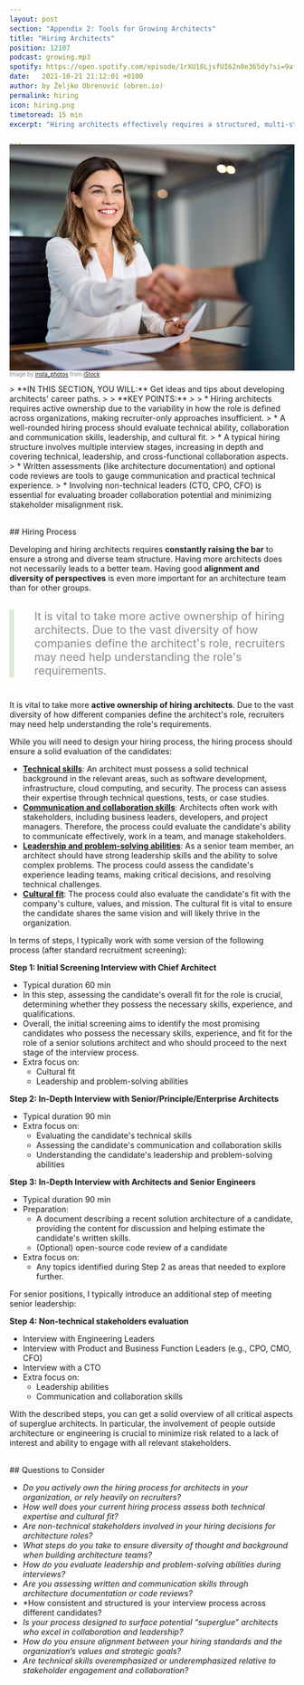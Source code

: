 ```yaml
---
layout: post
section: "Appendix 2: Tools for Growing Architects"
title: "Hiring Architects"
position: 12107
podcast: growing.mp3
spotify: https://open.spotify.com/episode/1rXU18LjsfUI62n0e365dy?si=9af1d564c5c445ae
date:   2021-10-21 21:12:01 +0100
author: by Željko Obrenović (obren.io)
permalink: hiring
icon: hiring.png
timetoread: 15 min
excerpt: "Hiring architects effectively requires a structured, multi-stage process that evaluates both technical and interpersonal skills while ensuring alignment with organizational culture and leadership expectations."

---
```

<img style="margin-top: -20px; width: 100%; height: 400px; object-fit: cover" 
     src="assets/images/istock/iStock-2004890520.jpg">
<div style="font-size: 70%; margin-top: -16px; color: grey; margin-bottom: 12px">
Image by <a target="_blank" href="https://www.istockphoto.com/en/portfolio/insta_photos">insta_photos</a> from <a target="_blank" href="https://www.istockphoto.com/">iStock</a>
</div>
> **IN THIS SECTION, YOU WILL:**  Get ideas and tips about developing architects' career paths.
> 
> **KEY POINTS:**
>
> * Hiring architects requires active ownership due to the variability in how the role is defined across organizations, making recruiter-only approaches insufficient.
> * A well-rounded hiring process should evaluate technical ability, collaboration and communication skills, leadership, and cultural fit.
> * A typical hiring structure involves multiple interview stages, increasing in depth and covering technical, leadership, and cross-functional collaboration aspects.
> * Written assessments (like architecture documentation) and optional code reviews are tools to gauge communication and practical technical experience.
> * Involving non-technical leaders (CTO, CPO, CFO) is essential for evaluating broader collaboration potential and minimizing stakeholder misalignment risk.
<style>
 .quote {
     border-left: 8px solid #d9ead3;
     padding-left: 36px;
     margin-top: 30px;
     margin-bottom: 40px;
     font-size: 140%;
     font-style: normal;
     color:#888;
 }
    @media only screen and (max-width: 768px) {
        [class="quote"] {
            display: none;
        }
    }

  h4 {
    margin-top: 32px;  
  }
</style>

<br>
## Hiring Process

Developing and hiring architects requires **constantly raising the bar** to ensure a strong and diverse team structure. Having more architects does not necessarily leads to a better team. Having good **alignment and diversity of perspectives** is even more important for an architecture team than for other groups.

<div class="quote">
It is vital to take more active ownership of hiring architects. Due to the vast diversity of how companies define the architect's role, recruiters may need help understanding the role's requirements. 
</div>

It is vital to take more **active ownership of hiring architects**. Due to the vast diversity of how different companies define the architect's role, recruiters may need help understanding the role's requirements.

While you will need to design your hiring process, the hiring process should ensure a solid evaluation of the candidates:
  * **[Technical skills](skills)**: An architect must possess a solid technical background in the relevant areas, such as software development, infrastructure, cloud computing, and security. The process can assess their expertise through technical questions, tests, or case studies.
  * **[Communication and collaboration skills](skills)**: Architects often work with stakeholders, including business leaders, developers, and project managers. Therefore, the process could evaluate the candidate's ability to communicate effectively, work in a team, and manage stakeholders.
  * **[Leadership and problem-solving abilities](impact)**: As a senior team member, an architect should have strong leadership skills and the ability to solve complex problems. The process could assess the candidate's experience leading teams, making critical decisions, and resolving technical challenges.
  * **[Cultural fit](leadership)**: The process could also evaluate the candidate's fit with the company's culture, values, and mission. The cultural fit is vital to ensure the candidate shares the same vision and will likely thrive in the organization.

In terms of steps, I typically work with some version of the following process (after standard recruitment screening):

**Step 1: Initial Screening Interview with Chief Architect**

* Typical duration 60 min
* In this step, assessing the candidate's overall fit for the role is crucial, determining whether they possess the necessary skills, experience, and qualifications. 
* Overall, the initial screening aims to identify the most promising candidates who possess the necessary skills, experience, and fit for the role of a senior solutions architect and who should proceed to the next stage of the interview process.
* Extra focus on:
  * Cultural fit
  * Leadership and problem-solving abilities
    
**Step 2: In-Depth Interview with Senior/Principle/Enterprise Architects**

* Typical duration 90 min
* Extra focus on:
  * Evaluating the candidate's technical skills
  * Assessing the candidate's communication and collaboration skills
  * Understanding the candidate's leadership and problem-solving abilities

**Step 3: In-Depth Interview with Architects and Senior Engineers**

* Typical duration 90 min
* Preparation:
  * A document describing a recent solution architecture of a candidate, providing the content for discussion and helping estimate the candidate's written skills.
  * (Optional) open-source code review of a candidate
* Extra focus on:
  * Any topics identified during Step 2 as areas that needed to explore further.
  
For senior positions, I typically introduce an additional step of meeting senior leadership:

**Step 4: Non-technical stakeholders evaluation**

* Interview with Engineering Leaders
* Interview with Product and Business Function Leaders (e.g., CPO, CMO, CFO)
* Interview with a CTO
* Extra focus on:
   * Leadership abilities
   * Communication and collaboration skills

With the described steps, you can get a solid overview of all critical aspects of superglue architects. In particular, the involvement of people outside architecture or engineering is crucial to minimize risk related to a lack of interest and ability to engage with all relevant stakeholders.


<br>
## Questions to Consider

* *Do you actively own the hiring process for architects in your organization, or rely heavily on recruiters?*
* *How well does your current hiring process assess both technical expertise and cultural fit?*
* *Are non-technical stakeholders involved in your hiring decisions for architecture roles?*
* *What steps do you take to ensure diversity of thought and background when building architecture teams?*
* *How do you evaluate leadership and problem-solving abilities during interviews?*
* *Are you assessing written and communication skills through architecture documentation or code reviews?*
* *How consistent and structured is your interview process across different candidates?
* *Is your process designed to surface potential “superglue” architects who excel in collaboration and leadership?*
* *How do you ensure alignment between your hiring standards and the organization’s values and strategic goals?*
* *Are technical skills overemphasized or underemphasized relative to stakeholder engagement and collaboration?*
